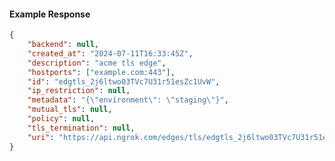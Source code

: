 <!-- Code generated for API Clients. DO NOT EDIT. -->

#### Example Response

```json
{
	"backend": null,
	"created_at": "2024-07-11T16:33:45Z",
	"description": "acme tls edge",
	"hostports": ["example.com:443"],
	"id": "edgtls_2j6ltwo03TVc7U31r51esZc1UvW",
	"ip_restriction": null,
	"metadata": "{\"environment\": \"staging\"}",
	"mutual_tls": null,
	"policy": null,
	"tls_termination": null,
	"uri": "https://api.ngrok.com/edges/tls/edgtls_2j6ltwo03TVc7U31r51esZc1UvW"
}
```
